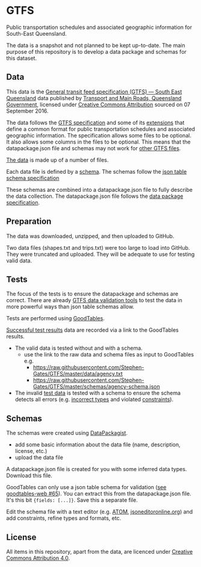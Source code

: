 # GTFS

Public transportation schedules and associated geographic information for South-East Queensland.

The data is a snapshot and not planned to be kept up-to-date. The main purpose of this repository is to develop a data package and schemas for this dataset.

## Data
This data is the [General transit feed specification (GTFS) — South East Queensland](https://data.qld.gov.au/dataset/general-transit-feed-specification-gtfs-seq) data published by [Transport and Main Roads, Queensland Government](http://www.tmr.qld.gov.au/), licensed under [Creative Commons Attribution](https://creativecommons.org/licenses/by/3.0/au/) sourced on 07 September 2016.

The data follows the [GTFS specification](https://developers.google.com/transit/gtfs/reference/) and some of its [extensions](https://developers.google.com/transit/gtfs/reference/gtfs-extensions) that define a common format for public transportation schedules and associated geographic information. The specification allows some files to be optional. It also allows some columns in the files to be optional. This means that the datapackage.json file and schemas may not work for [other GTFS files](https://code.google.com/archive/p/googletransitdatafeed/wikis/PublicFeeds.wiki).

[The data](https://github.com/Stephen-Gates/GTFS/tree/master/data) is made up of a number of files.

Each data file is defined by a [schema](https://github.com/Stephen-Gates/GTFS/tree/master/schemas). The schemas follow the [json table schema specification](http://specs.frictionlessdata.io/json-table-schema/)

These schemas are combined into a datapackage.json file to fully describe the data collection. The datapackage.json file follows the [data package specification](http://specs.frictionlessdata.io/data-packages/).

## Preparation
The data was downloaded, unzipped, and then uploaded to GitHub.

Two data files (shapes.txt and trips.txt) were too large to load into GitHub. They were truncated and uploaded. They will be adequate to use for testing valid data.

## Tests
The focus of the tests is to ensure the datapackage and schemas are correct. There are already [GTFS data validation tools](https://developers.google.com/transit/gtfs/guides/tools) to test the data in more powerful ways than json table schemas allow.

Tests are performed using [GoodTables](http://goodtables.okfnlabs.org).

[Successful test results](https://github.com/Stephen-Gates/GTFS/blob/master/results/results.md) data are recorded via a link to the GoodTables results.

- The valid data is tested without and with a schema.
  - use the link to the raw data and schema files as input to GoodTables e.g.
    - https://raw.githubusercontent.com/Stephen-Gates/GTFS/master/data/agency.txt
    - https://raw.githubusercontent.com/Stephen-Gates/GTFS/master/schemas/agency-schema.json
- The invalid [test data](https://github.com/Stephen-Gates/GTFS/tree/master/tests) is tested with a schema to ensure the schema detects all errors (e.g. [incorrect types](http://specs.frictionlessdata.io/json-table-schema/#field-types-and-formats) and violated [constraints](http://specs.frictionlessdata.io/json-table-schema/#field-constraints)).

## Schemas
The schemas were created using [DataPackagist](http://datapackagist.okfnlabs.org).

- add some basic information about the data file (name, description, license, etc.)
- upload the data file

A datapackage.json file is created for you with some inferred data types. Download this file.

GoodTables can only use a json table schema for validation ([see goodtables-web #65](https://github.com/frictionlessdata/goodtables-web/issues/65)). You can extract this from the datapackage.json file. It's this bit `{fields: [...]}`. Save this a separate file.

Edit the schema file with a text editor (e.g. [ATOM](https://atom.io), [jsoneditoronline.org](http://www.jsoneditoronline.org)) and add constraints, refine types and formats, etc.

## License
All items in this repository, apart from the data, are licenced under [Creative Commons Attribution 4.0](https://creativecommons.org/licenses/by/4.0/).
